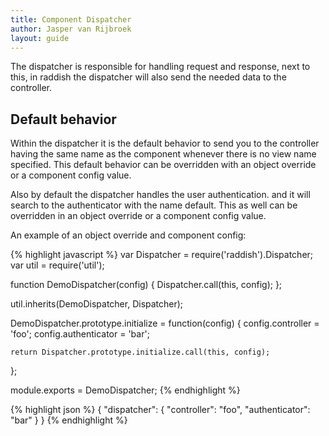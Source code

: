 ```yaml
---
title: Component Dispatcher
author: Jasper van Rijbroek
layout: guide
---
```


The dispatcher is responsible for handling request and response, next to this, in raddish the dispatcher will also send the needed data to the controller.

## Default behavior
Within the dispatcher it is the default behavior to send you to the controller having the same name as the component whenever there is no view name specified.
This default behavior can be overridden with an object override or a component config value.

Also by default the dispatcher handles the user authentication. and it will search to the authenticator with the name default.
This as well can be overridden in an object override or a component config value.

An example of an object override and component config:

<div class="row">
    <div class="col6">
{% highlight javascript %}
var Dispatcher  = require('raddish').Dispatcher;
var util        = require('util');

function DemoDispatcher(config) {
    Dispatcher.call(this, config);
};

util.inherits(DemoDispatcher, Dispatcher);

DemoDispatcher.prototype.initialize = function(config) {
    config.controller = 'foo';
    config.authenticator = 'bar';

    return Dispatcher.prototype.initialize.call(this, config);
};

module.exports = DemoDispatcher;
{% endhighlight %}
    </div>
    <div class="col6">
{% highlight json %}
{
    "dispatcher": {
        "controller": "foo",
        "authenticator": "bar"
    }
}
{% endhighlight %}
    </div>
</div>